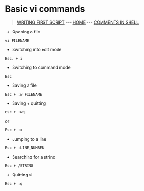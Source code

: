 # Basic vi commands

> [WRITING FIRST SCRIPT](004_Writing_first_script.md) --- [HOME](../README.md) --- [COMMENTS IN SHELL](006_Comments_in_Shell.md)

* Opening a file
```
vi FILENAME
```
* Switching into edit mode
```
Esc. + i
```
* Switching to command mode
```
Esc
```
* Saving a file
```
Esc + :w FILENAME
```
* Saving + quitting
```
Esc + :wq
```
or
```
Esc + :x
```
* Jumping to a line
```
Esc + :LINE_NUMBER
```
* Searching for a string
```
Esc + /STRING
```
* Quitting vi
```
Esc + :q
```
